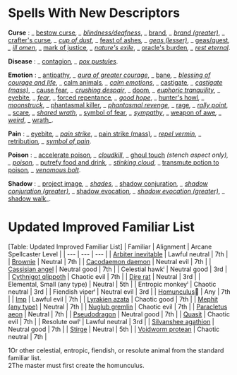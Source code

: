 # Spells With New Descriptors

**Curse** : _ [bestow curse](spells/bestowCurse.md#_bestow-curse)_, _ [blindness/deafness](spells/blindnessDeafness.md#_blindness-deafness)_, _ [brand](advanced/spells/brand.md#_brand)_, _ [brand (greater)](advanced/spells/brand.md#_brand,-greater)_, _ [crafter's curse](advanced/spells/crafterSCurse.md#_crafter's-curse)_, _ [cup of dust](advanced/spells/cupOfDust.md#_cup-of-dust)_, _ [feast of ashes](advanced/spells/feastOfAshes.md#_feast-of-ashes)_, _ [geas (lesser)](spells/geasQuest.md#_geas-lesser)_, _ [geas/quest](spells/geasQuest.md#_geas-quest)_, _ [ill omen](advanced/spells/illOmen.md#_ill-omen)_, _ [mark of justice](spells/markOfJustice.md#_mark-of-justice)_, _ [nature's exile](advanced/spells/natureSExile.md#_nature's-exile)_, _ [oracle's burden](advanced/spells/oracleSBurden.md#_oracle's-burden)_, _ [rest eternal](advanced/spells/restEternal.md#_rest-eternal)_.

**Disease** : _ [contagion](spells/contagion.md#_contagion)_, _ [pox pustules](advanced/spells/poxPustules.md#_pox-pustules)_.

**Emotion** : _ [antipathy](spells/antipathy.md#_antipathy)_, _ [aura of greater courage](advanced/spells/auraOfGreaterCourage.md#_aura-of-greater-courage)_, _ [bane](magicItems/weapons.md#_weapons-bane)_, _ [blessing of courage and life](advanced/spells/blessingOfCourageAndLife.md#_blessing-of-courage-and-life)_, _ [calm animals](spells/calmAnimals.md#_calm-animals)_, _ [calm emotions](spells/calmEmotions.md#_calm-emotions)_, _ [castigate](advanced/spells/castigate.md#_castigate)_, _ [castigate (mass)](advanced/spells/castigate.md#_castigate,-mass)_, _ [cause fear](spells/causeFear.md#_cause-fear)_, _ [crushing despair](spells/crushingDespair.md#_crushing-despair)_, _ [doom](spells/doom.md#_doom)_, _ [euphoric tranquility](advanced/spells/euphoricTranquility.md#_euphoric-tranquility)_, _ [eyebite](spells/eyebite.md#_eyebite)_, _ [fear](spells/fear.md#_fear)_, _ [forced repentance](advanced/spells/forcedRepentance.md#_forced-repentance)_, _ [good hope](spells/goodHope.md#_good-hope)_, _ [hunter's howl](advanced/spells/hunterSHowl.md#_hunter's-howl)_, _ [moonstruck](advanced/spells/moonstruck.md#_moonstruck)_, _ [phantasmal killer](spells/phantasmalKiller.md#_phantasmal-killer)_, _ [phantasmal revenge](advanced/spells/phantasmalRevenge.md#_phantasmal-revenge)_, _ [rage](spells/rage.md#_rage)_, _ [rally point](advanced/spells/rallyPoint.md#_rally-point-)_, _ [scare](spells/scare.md#_scare)_, _ [shared wrath](advanced/spells/sharedWrath.md#_shared-wrath)_, _ [symbol of fear](spells/symbolOfFear.md#_symbol-of-fear)_, _ [sympathy](spells/sympathy.md#_sympathy)_, _ [weapon of awe](advanced/spells/weaponOfAwe.md#_weapon-of-awe)_, _ [weird](spells/weird.md#_weird)_, _ [wrath](advanced/spells/wrath.md#_wrath)_.

**Pain** : _ [eyebite](spells/eyebite.md#_eyebite)_, _ [pain strike](advanced/spells/painStrike.md#_pain-strike)_, _ [pain strike (mass)](advanced/spells/painStrike.md#_pain-strike,-mass)_, _ [repel vermin](spells/repelVermin.md#_repel-vermin)_, _ [retribution](advanced/spells/retribution.md#_retribution)_, _ [symbol of pain](spells/symbolOfPain.md#_symbol-of-pain)_.

**Poison** : _ [accelerate poison](advanced/spells/acceleratePoison.md#_accelerate-poison)_, _ [cloudkill](spells/cloudkill.md#_cloudkill)_, _ [ghoul touch](spells/ghoulTouch.md#_ghoul-touch) _(stench aspect only), _ [poison](spells/poison.md#_poison)_, _ [putrefy food and drink](advanced/spells/putrefyFoodAndDrink.md#_putrefy-food-and-drink)_, _ [stinking cloud](spells/stinkingCloud.md#_stinking-cloud)_, _ [transmute potion to poison](advanced/spells/transmutePotionToPoison.md#_transmute-potion-to-poison)_, _ [venomous bolt](advanced/spells/venomousBolt.md#_venomous-bolt)_.

**Shadow** : _ [project image](spells/projectImage.md#_project-image)_, _ [shades](spells/shades.md#_shades)_, _ [shadow conjuration](spells/shadowConjuration.md#_shadow-conjuration)_, _ [shadow conjuration (greater)](spells/shadowConjuration.md#_shadow-conjuration-greater)_, _ [shadow evocation](spells/shadowEvocation.md#_shadow-evocation)_, _ [shadow evocation (greater)](spells/shadowEvocation.md#_shadow-evocation-greater)_, _ [shadow walk](spells/shadowWalk.md#_shadow-walk)_.

# Updated Improved Familiar List

[Table: Updated Improved Familiar List]
| Familiar | Alignment | Arcane Spellcaster Level |
| --- | --- | --- |
| [Arbiter inevitable](additionalMonsters/inevitable.md#_inevitable,-arbiter) | Lawful neutral | 7th |
| [Brownie](additionalMonsters/brownie.md#_brownie) | Neutral | 7th |
| [Cacodaemon daemon](additionalMonsters/daemon.md#_daemon,-cacodaemon) | Neutral evil | 7th |
| [Cassisian angel](additionalMonsters/angel.md#_angel,-cassisian) | Neutral good | 7th |
| Celestial hawkⁱ | Neutral good | 3rd |
| [Cythnigot qlippoth](additionalMonsters/qlippoth.md#_qlippoth,-cythnigot) | Chaotic evil | 7th |
| [Dire rat](monsters/rat.md#_rat-dire) | Neutral | 3rd |
| Elemental, Small (any type) | Neutral | 5th |
| Entropic monkeyⁱ | Chaotic neutral | 3rd |
| Fiendish viperⁱ | Neutral evil | 3rd |
| [Homunculus](monsters/homunculus.md#_homunculus)⁲ | Any | 7th |
| [Imp](monsters/devil.md#_devil-imp) | Lawful evil | 7th |
| [Lyrakien azata](additionalMonsters/azata.md#_azata,-lyrakien) | Chaotic good | 7th |
| [Mephit (any type)](monsters/mephit.md#_mephit) | Neutral | 7th |
| [Nuglub gremlin](additionalMonsters/gremlin.md#_gremlin,-nuglub) | Chaotic evil | 7th |
| [Paracletus aeon](additionalMonsters/aeon.md#_aeon,-paracletus) | Neutral | 7th |
| [Pseudodragon](monsters/pseudodragon.md#_pseudodragon) | Neutral good | 7th |
| [Quasit](monsters/demon.md#_demon-quasit) | Chaotic evil | 7th |
| Resolute owlⁱ | Lawful neutral | 3rd |
| [Silvanshee agathion](additionalMonsters/agathion.md#_agathion,-silvanshee) | Neutral good | 7th |
| [Stirge](monsters/stirge.md#_stirge) | Neutral | 5th |
| [Voidworm protean](additionalMonsters/protean.md#_protean,-voidworm) | Chaotic neutral | 7th |

 
 
1Or other celestial, entropic, fiendish, or resolute animal from the standard familiar list.  
2The master must first create the homunculus.

  
  

